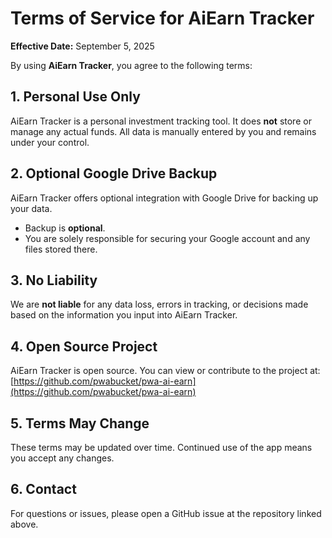 # Terms of Service for AiEarn Tracker

**Effective Date:** September 5, 2025

By using **AiEarn Tracker**, you agree to the following terms:

## 1. Personal Use Only

AiEarn Tracker is a personal investment tracking tool. It does **not** store or manage any actual funds. All data is manually entered by you and remains under your control.

## 2. Optional Google Drive Backup

AiEarn Tracker offers optional integration with Google Drive for backing up your data.

- Backup is **optional**.  
- You are solely responsible for securing your Google account and any files stored there.

## 3. No Liability

We are **not liable** for any data loss, errors in tracking, or decisions made based on the information you input into AiEarn Tracker.

## 4. Open Source Project

AiEarn Tracker is open source. You can view or contribute to the project at:  
 [https://github.com/pwabucket/pwa-ai-earn](https://github.com/pwabucket/pwa-ai-earn)

## 5. Terms May Change

These terms may be updated over time. Continued use of the app means you accept any changes.

## 6. Contact

For questions or issues, please open a GitHub issue at the repository linked above.
